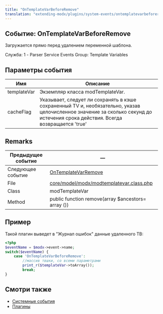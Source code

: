 ```yaml
---
title: "OnTemplateVarBeforeRemove"
translation: "extending-modx/plugins/system-events/ontemplatevarbeforeremove"
---
```


## Событие: OnTemplateVarBeforeRemove

Загружается прямо перед удалением переменной шаблона.

Служба: 1 - Parser Service Events
Group: Template Variables

## Параметры события

| Имя         | Описание                                                                                                                                                                        |
| ----------- | ------------------------------------------------------------------------------------------------------------------------------------------------------------------------------- |
| templateVar | Экземпляр класса modTemplateVar.                                                                                                                                                |
| cacheFlag   | Указывает, следует ли сохранять в кэше сохраненный TV и, необязательно, указав целочисленное значение за сколько секунд до истечения срока действия. Всегда возвращается 'true' |

## Remarks

| Предыдущее событие | —                                                                                                                                     |
| ------------------ | -------------------------------------------------------------------------------------------------------------------------------------- |
| Следующее событие  | [OnTemplateVarRemove](extending-modx/plugins/system-events/ontemplatevarremove "OnTemplateVarRemove")                                  |
| File               | [core/model/modx/modtemplatevar.class.php](https://github.com/modxcms/revolution/blob/master/core/model/modx/modtemplatevar.class.php) |
| Class              | modTemplateVar                                                                                                                         |
| Method             | public function remove(array $ancestors= array ())                                                                                     |

## Пример

Такой плагин выведет в "Журнал ошибок" данные удаленного ТВ:

```php
<?php
$eventName = $modx->event->name;
switch($eventName) {
    case 'OnTemplateVarBeforeRemove':
        //массив твшки, со всеми параметрами
        print_r($templateVar->toArray());
        break;
}
```

## Смотри также

- [Системные события](extending-modx/plugins/system-events "Системные события")
- [Плагины](extending-modx/plugins "Плагины")
